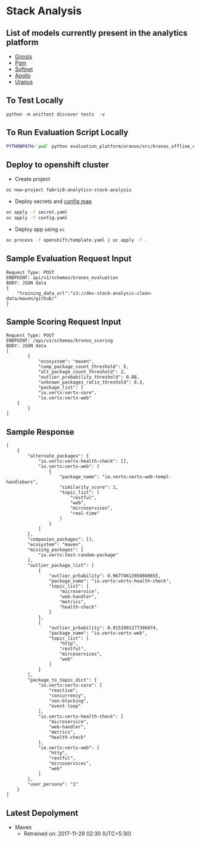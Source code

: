 # Stack Analysis

## List of models currently present in the analytics platform


* [Gnosis](/analytics_platform/kronos/gnosis)
* [Pgm](/analytics_platform/kronos/pgm)
* [Softnet](/analytics_platform/kronos/softnet)
* [Apollo](/analytics_platform/kronos/apollo)
* [Uranus](/analytics_platform/kronos/uranus)

## To Test Locally

`python -m unittest discover tests  -v`


## To Run Evaluation Script Locally

```bash
PYTHONPATH=`pwd` python evaluation_platform/uranus/src/kronos_offline_evaluation.py
```

## Deploy to openshift cluster

- Create project

```bash
oc new-project fabric8-analytics-stack-analysis
```

- Deploy secrets and [config map](https://github.com/fabric8-analytics/fabric8-analytics-common/blob/master/openshift/generate-config.sh)

```bash
oc apply -f secret.yaml
oc apply -f config.yaml
```

- Deploy app using `oc`

```bash
oc process -f openshift/template.yaml | oc apply -f -
```


## Sample Evaluation Request Input
```
Request Type: POST
ENDPOINT: api/v1/schemas/kronos_evaluation
BODY: JSON data
{
    "training_data_url":"s3://dev-stack-analysis-clean-data/maven/github/"
}
```


## Sample Scoring Request Input
```
Request Type: POST 
ENDPOINT: /api/v1/schemas/kronos_scoring
BODY: JSON data
[
        {
            "ecosystem": "maven",
            "comp_package_count_threshold": 5,
            "alt_package_count_threshold": 2,
            "outlier_probability_threshold": 0.88,
            "unknown_packages_ratio_threshold": 0.3,
            "package_list": [         
            "io.vertx:vertx-core",
            "io.vertx:vertx-web"
    ]
        }
]
```

## Sample Response
```
[
    {
        "alternate_packages": {
            "io.vertx:vertx-health-check": [],
            "io.vertx:vertx-web": [
                {
                    "package_name": "io.vertx:vertx-web-templ-handlebars",
                    "similarity_score": 1,
                    "topic_list": [
                        "restful",
                        "web",
                        "mircoservices",
                        "real-time"
                    ]
                }
            ]
        },
        "companion_packages": [],
        "ecosystem": "maven",
        "missing_packages": [
            "io.vertx:test-random-package"
        ],
        "outlier_package_list": [
            {
                "outlier_prbability": 0.96774613950860655,
                "package_name": "io.vertx:vertx-health-check",
                "topic_list": [
                    "microservice",
                    "web-handler",
                    "metrics",
                    "health-check"
                ]
            },
            {
                "outlier_prbability": 0.9151901277396074,
                "package_name": "io.vertx:vertx-web",
                "topic_list": [
                    "http",
                    "restful",
                    "mircoservices",
                    "web"
                ]
            }
        ],
        "package_to_topic_dict": {
            "io.vertx:vertx-core": [
                "reactive",
                "concurrency",
                "non-blocking",
                "event-loop"
            ],
            "io.vertx:vertx-health-check": [
                "microservice",
                "web-handler",
                "metrics",
                "health-check"
            ],
            "io.vertx:vertx-web": [
                "http",
                "restful",
                "mircoservices",
                "web"
            ]
        },
        "user_persona": "1"
    }
]
```


## Latest Depolyment

* Maven
	* Retrained on: 2017-11-29 02:30 (UTC+5:30)
